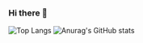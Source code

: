 ### Hi there 👋

![Top Langs](https://github-readme-stats.vercel.app/api/top-langs/?username=kolitoo&hide_progress=true)
![Anurag's GitHub stats](https://github-readme-stats.vercel.app/api?username=kolitoo&show_icons=true&theme=radical)
<!--
**kolitoo/kolitoo** is a ✨ _special_ ✨ repository because its `README.md` (this file) appears on your GitHub profile.

Here are some ideas to get you started:

- 🔭 I’m currently working on ...
- 🌱 I’m currently learning at 42 School.
- 👯 I’m looking to collaborate on ...
- 🤔 I’m looking for help with ...
- 📫 How to reach me: alex2107@outlook.fr
-->

